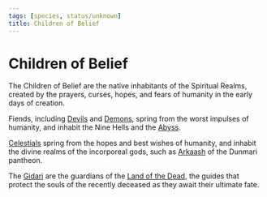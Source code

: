 ```yaml
---
tags: [species, status/unknown]
title: Children of Belief
---
```



# Children of Belief

The Children of Belief are the native inhabitants of the Spiritual Realms, created by the prayers, curses, hopes, and fears of humanity in the early days of creation. 

Fiends, including [Devils](<./devils.md>) and [Demons](<./demons.md>), spring from the worst impulses of humanity, and inhabit the Nine Hells and the [Abyss](<../../cosmology/multiverse/spiritual-realms/primal-realms/abyss.md>). 

[Celestials](<./celestials.md>) spring from the hopes and best wishes of humanity, and inhabit the divine realms of the incorporeal gods, such as [Arkaash](<../../cosmology/multiverse/spiritual-realms/divine-realms/arkaash.md>) of the Dunmari pantheon.

The [Gidari](<./gidari.md>) are the guardians of the [Land of the Dead](<../../cosmology/multiverse/spiritual-realms/proximate-realms/land-of-the-dead.md>), the guides that protect the souls of the recently deceased as they await their ultimate fate.